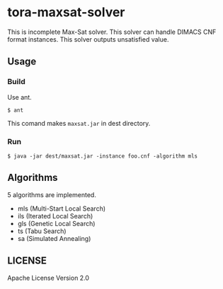 # tora-maxsat-solver
This is incomplete Max-Sat solver. 
This solver can handle DIMACS CNF format instances.
This solver outputs unsatisfied value.

## Usage
### Build
Use ant.
```shell
$ ant
```
This comand makes `maxsat.jar` in dest directory.

### Run
```shell
$ java -jar dest/maxsat.jar -instance foo.cnf -algorithm mls
```
  
## Algorithms
5 algorithms are implemented.
- mls (Multi-Start Local Search)
- ils (Iterated Local Search)
- gls (Genetic Local Search)
- ts (Tabu Search)
- sa (Simulated Annealing)

## LICENSE
 Apache License Version 2.0